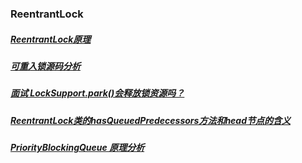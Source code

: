 ### ReentrantLock
##### [ReentrantLock原理][1]
##### [可重入锁源码分析][2]
##### [面试 LockSupport.park()会释放锁资源吗？][3]
##### [ReentrantLock类的hasQueuedPredecessors方法和head节点的含义][4]
##### [PriorityBlockingQueue 原理分析][5]
[1]: https://blog.csdn.net/fuyuwei2015/article/details/83719444
[2]: https://blog.csdn.net/pb_yan/article/details/80502119
[3]: https://www.cnblogs.com/tong-yuan/p/11768904.html
[4]: https://www.cnblogs.com/kumu/p/10659835.html
[5]: https://www.cnblogs.com/yaowen/p/10708249.html